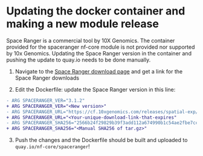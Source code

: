 # Updating the docker container and making a new module release

Space Ranger is a commercial tool by 10X Genomics. The container provided for the spaceranger nf-core module is not provided nor supported by 10x Genomics. Updating the Space Ranger version in the container and pushing the update to quay.io needs to be done manually.

1. Navigate to the [Space Ranger download page](https://support.10xgenomics.com/spatial-gene-expression/software/downloads/latest) and get a link for the Space Ranger downloads

2. Edit the Dockerfile: update the Space Ranger version in this line:

```diff
- ARG SPACERANGER_VER="3.1.2"
+ ARG SPACERANGER_VER="<New version>"
- ARG SPACERANGER_URL="https://cf.10xgenomics.com/releases/spatial-exp/spaceranger-3.1.2.tar.gz?Expires=1732608367&Key-Pair-Id=APKAI7S6A5RYOXBWRPDA&Signature=S4jcGCs5H0wLFfREhSc~AfuPIOXE~PW96kX9o2EyxZnmn1goUecgfEWTj67fL1DnZJBIa06kFdUdNpsMn2ustiSWOfXEgjlYQnxIcNnQIiEBGoQTHWphvx3LEQ6wtZnkWS80P6IcE0HJkIsgy04t6Sohih5cxY4jgytYsrAfZDYr5G3KKFwTfCKmhzMaXqW635yPbyQ8xEcQHK0QwviAx8-EFq-PE8UzC4QgUKi2MW-ivcfZkSDSfF8C3s7SgwDXIGIWv52mzeszenxMjN4KrWQotZ7ZpktzI0Vfpz0dNC17dQeDQUHj4LuNYbdh3RqsPKtqu3wjCe2Q7KiyoWnmaw__" \"
+ ARG SPACERANGER_URL="<Your-unique-download-link-that-expires"
- ARG SPACERANGER_SHA256="2566b24f29829b39f3add112a674990b1c54ae2fbe7ccb50a4c7dce9ccf152e6"
+ ARG SPACERANGER_SHA256="<Manual SHA256 of tar.gz>"
```

3. Push the changes and the Dockerfile should be built and uploaded to `quay.io/nf-core/spaceranger`!
